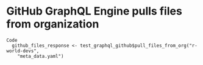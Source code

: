# GitHub GraphQL Engine pulls files from organization

    Code
      github_files_response <- test_graphql_github$pull_files_from_org("r-world-devs",
        "meta_data.yaml")

